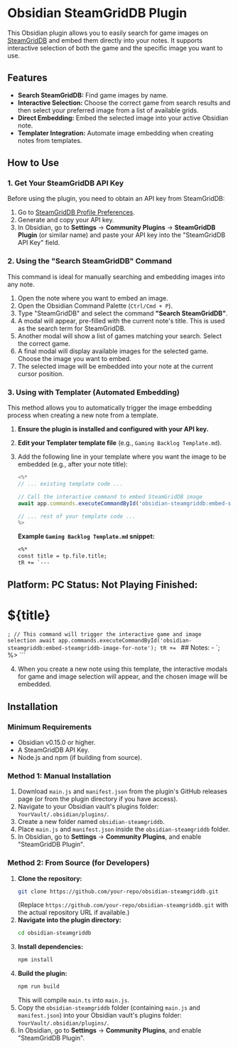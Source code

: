 # Obsidian SteamGridDB Plugin

This Obsidian plugin allows you to easily search for game images on [SteamGridDB](https://www.steamgriddb.com/) and embed them directly into your notes. It supports interactive selection of both the game and the specific image you want to use.

## Features

*   **Search SteamGridDB:** Find game images by name.
*   **Interactive Selection:** Choose the correct game from search results and then select your preferred image from a list of available grids.
*   **Direct Embedding:** Embed the selected image into your active Obsidian note.
*   **Templater Integration:** Automate image embedding when creating notes from templates.

## How to Use

### 1. Get Your SteamGridDB API Key

Before using the plugin, you need to obtain an API key from SteamGridDB:
1.  Go to [SteamGridDB Profile Preferences](https://www.steamgriddb.com/profile/preferences/api).
2.  Generate and copy your API key.
3.  In Obsidian, go to **Settings** -> **Community Plugins** -> **SteamGridDB Plugin** (or similar name) and paste your API key into the "SteamGridDB API Key" field.

### 2. Using the "Search SteamGridDB" Command

This command is ideal for manually searching and embedding images into any note.

1.  Open the note where you want to embed an image.
2.  Open the Obsidian Command Palette (`Ctrl/Cmd + P`).
3.  Type "SteamGridDB" and select the command **"Search SteamGridDB"**.
4.  A modal will appear, pre-filled with the current note's title. This is used as the search term for SteamGridDB.
5.  Another modal will show a list of games matching your search. Select the correct game.
6.  A final modal will display available images for the selected game. Choose the image you want to embed.
7.  The selected image will be embedded into your note at the current cursor position.

### 3. Using with Templater (Automated Embedding)

This method allows you to automatically trigger the image embedding process when creating a new note from a template.

1.  **Ensure the plugin is installed and configured with your API key.**
2.  **Edit your Templater template file** (e.g., `Gaming Backlog Template.md`).
3.  Add the following line in your template where you want the image to be embedded (e.g., after your note title):

    ```javascript
    <%*
    // ... existing template code ...

    // Call the interactive command to embed SteamGridDB image
    await app.commands.executeCommandById('obsidian-steamgriddb:embed-steamgriddb-image-for-note');

    // ... rest of your template code ...
    %>
    ```

    **Example `Gaming Backlog Template.md` snippet:**

    ```markdown
    <%*
    const title = tp.file.title;
    tR += `---
Platform: PC
Status: Not Playing
Finished: 
---

# ${title}

`;
    // This command will trigger the interactive game and image selection
    await app.commands.executeCommandById('obsidian-steamgriddb:embed-steamgriddb-image-for-note');
    tR += `
    ## Notes:
    -
    `;
    %>
    ```

4.  When you create a new note using this template, the interactive modals for game and image selection will appear, and the chosen image will be embedded.

## Installation

### Minimum Requirements

*   Obsidian v0.15.0 or higher.
*   A SteamGridDB API Key.
*   Node.js and npm (if building from source).

### Method 1: Manual Installation

1.  Download `main.js` and `manifest.json` from the plugin's GitHub releases page (or from the plugin directory if you have access).
2.  Navigate to your Obsidian vault's plugins folder: `YourVault/.obsidian/plugins/`.
3.  Create a new folder named `obsidian-steamgriddb`.
4.  Place `main.js` and `manifest.json` inside the `obsidian-steamgriddb` folder.
5.  In Obsidian, go to **Settings** -> **Community Plugins**, and enable "SteamGridDB Plugin".

### Method 2: From Source (for Developers)

1.  **Clone the repository:**
    ```bash
    git clone https://github.com/your-repo/obsidian-steamgriddb.git
    ```
    (Replace `https://github.com/your-repo/obsidian-steamgriddb.git` with the actual repository URL if available.)
2.  **Navigate into the plugin directory:**
    ```bash
    cd obsidian-steamgriddb
    ```
3.  **Install dependencies:**
    ```bash
    npm install
    ```
4.  **Build the plugin:**
    ```bash
    npm run build
    ```
    This will compile `main.ts` into `main.js`.
5.  Copy the `obsidian-steamgriddb` folder (containing `main.js` and `manifest.json`) into your Obsidian vault's plugins folder: `YourVault/.obsidian/plugins/`.
6.  In Obsidian, go to **Settings** -> **Community Plugins**, and enable "SteamGridDB Plugin".